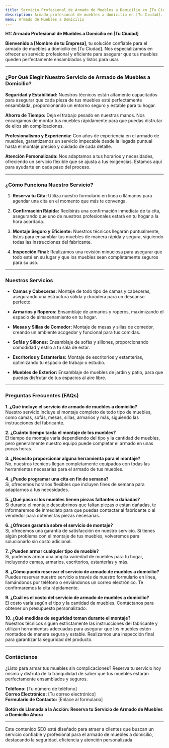 ```yaml
---
title: Servicio Profesional de Armado de Muebles a Domicilio en [Tu Ciudad]
description: Armado profesional de muebles a domicilio en [Tu Ciudad]. Montaje seguro y eficiente. Reserva tu cita hoy y disfruta de tus muebles perfectamente ensamblados.
menu: Armado de Muebles a Domicilio
---
```


**H1: Armado Profesional de Muebles a Domicilio en [Tu Ciudad]**

**Bienvenido a [Nombre de tu Empresa]**, tu solución confiable para el armado de muebles a domicilio en [Tu Ciudad]. Nos especializamos en ofrecer un servicio profesional y eficiente para asegurar que tus muebles queden perfectamente ensamblados y listos para usar.

---

### ¿Por Qué Elegir Nuestro Servicio de Armado de Muebles a Domicilio?

**Seguridad y Estabilidad:**
Nuestros técnicos están altamente capacitados para asegurar que cada pieza de tus muebles esté perfectamente ensamblada, proporcionando un entorno seguro y estable para tu hogar.

**Ahorro de Tiempo:**
Deja el trabajo pesado en nuestras manos. Nos encargamos de montar tus muebles rápidamente para que puedas disfrutar de ellos sin complicaciones.

**Profesionalismo y Experiencia:**
Con años de experiencia en el armado de muebles, garantizamos un servicio impecable desde la llegada puntual hasta el montaje preciso y cuidado de cada detalle.

**Atención Personalizada:**
Nos adaptamos a tus horarios y necesidades, ofreciendo un servicio flexible que se ajusta a tus exigencias. Estamos aquí para ayudarte en cada paso del proceso.

---

### ¿Cómo Funciona Nuestro Servicio?

1. **Reserva tu Cita:**
   Utiliza nuestro formulario en línea o llámanos para agendar una cita en el momento que más te convenga.

2. **Confirmación Rápida:**
   Recibirás una confirmación inmediata de tu cita, asegurando que uno de nuestros profesionales estará en tu hogar a la hora acordada.

3. **Montaje Seguro y Eficiente:**
   Nuestros técnicos llegarán puntualmente, listos para ensamblar tus muebles de manera rápida y segura, siguiendo todas las instrucciones del fabricante.

4. **Inspección Final:**
   Realizamos una revisión minuciosa para asegurar que todo esté en su lugar y que los muebles sean completamente seguros para su uso.

---

### Nuestros Servicios

- **Camas y Cabeceras:**
  Montaje de todo tipo de camas y cabeceras, asegurando una estructura sólida y duradera para un descanso perfecto.

- **Armarios y Roperos:**
  Ensamblaje de armarios y roperos, maximizando el espacio de almacenamiento en tu hogar.

- **Mesas y Sillas de Comedor:**
  Montaje de mesas y sillas de comedor, creando un ambiente acogedor y funcional para tus comidas.

- **Sofás y Sillones:**
  Ensamblaje de sofás y sillones, proporcionando comodidad y estilo a tu sala de estar.

- **Escritorios y Estanterías:**
  Montaje de escritorios y estanterías, optimizando tu espacio de trabajo o estudio.

- **Muebles de Exterior:**
  Ensamblaje de muebles de jardín y patio, para que puedas disfrutar de tus espacios al aire libre.

---

### Preguntas Frecuentes (FAQs)

**1. ¿Qué incluye el servicio de armado de muebles a domicilio?**  
Nuestro servicio incluye el montaje completo de todo tipo de muebles, como camas, sofás, mesas, sillas, armarios y más, siguiendo las instrucciones del fabricante.

**2. ¿Cuánto tiempo tarda el montaje de los muebles?**  
El tiempo de montaje varía dependiendo del tipo y la cantidad de muebles, pero generalmente nuestro equipo puede completar el armado en unas pocas horas.

**3. ¿Necesito proporcionar alguna herramienta para el montaje?**  
No, nuestros técnicos llegan completamente equipados con todas las herramientas necesarias para el armado de tus muebles.

**4. ¿Puedo programar una cita en fin de semana?**  
Sí, ofrecemos horarios flexibles que incluyen fines de semana para adaptarnos a tus necesidades.

**5. ¿Qué pasa si los muebles tienen piezas faltantes o dañadas?**  
Si durante el montaje descubrimos que faltan piezas o están dañadas, te informaremos de inmediato para que puedas contactar al fabricante o al vendedor para obtener las piezas necesarias.

**6. ¿Ofrecen garantía sobre el servicio de montaje?**  
Sí, ofrecemos una garantía de satisfacción en nuestro servicio. Si tienes algún problema con el montaje de tus muebles, volveremos para solucionarlo sin costo adicional.

**7. ¿Pueden armar cualquier tipo de mueble?**  
Sí, podemos armar una amplia variedad de muebles para tu hogar, incluyendo camas, armarios, escritorios, estanterías y más.

**8. ¿Cómo puedo reservar el servicio de armado de muebles a domicilio?**  
Puedes reservar nuestro servicio a través de nuestro formulario en línea, llamándonos por teléfono o enviándonos un correo electrónico. Te confirmaremos la cita rápidamente.

**9. ¿Cuál es el costo del servicio de armado de muebles a domicilio?**  
El costo varía según el tipo y la cantidad de muebles. Contáctanos para obtener un presupuesto personalizado.

**10. ¿Qué medidas de seguridad toman durante el montaje?**  
Nuestros técnicos siguen estrictamente las instrucciones del fabricante y utilizan herramientas adecuadas para asegurar que los muebles estén montados de manera segura y estable. Realizamos una inspección final para garantizar la seguridad del producto.

---

### Contáctanos

¿Listo para armar tus muebles sin complicaciones? Reserva tu servicio hoy mismo y disfruta de la tranquilidad de saber que tus muebles estarán perfectamente ensamblados y seguros.

**Teléfono:** [Tu número de teléfono]  
**Correo Electrónico:** [Tu correo electrónico]  
**Formulario de Contacto:** [Enlace al formulario]

**Botón de Llamada a la Acción: Reserva tu Servicio de Armado de Muebles a Domicilio Ahora**

---

Este contenido SEO está diseñado para atraer a clientes que buscan un servicio confiable y profesional para el armado de muebles a domicilio, destacando la seguridad, eficiencia y atención personalizada.